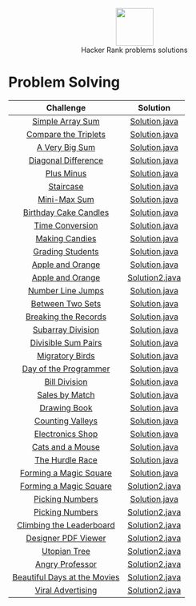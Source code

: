 <p align="center">
    <a href="https://www.hackerrank.com/habdalnaser">
        <img height=75 src="https://camo.githubusercontent.com/f6c957401a0cc956cb99214678ef9d0facb26ffbf9c7387c4b6a461e0794a135/68747470733a2f2f64336b65757a6562326372686b6e2e636c6f756466726f6e742e6e65742f6861636b657272616e6b2f6173736574732f7374796c6567756964652f6c6f676f5f776f72646d61726b2d66356335656236316162306131353463336564396564613234643062396533312e737667">
    </a>
    <br>Hacker Rank problems solutions
</p>


# Problem Solving

|        Challenge                    |                         Solution
|:-----------------------------------:|:--------------------------------:|
| [Simple Array Sum](https://www.hackerrank.com/challenges/simple-array-sum)| [Solution.java](https://github.com/habdalnaser/HackerRank_Solutions/blob/main/Java/Simple%20Array%20Sum/Solution.java)|
| [Compare the Triplets](https://www.hackerrank.com/challenges/compare-the-triplets)| [Solution.java](https://github.com/habdalnaser/HackerRank_Solutions/blob/main/Java/Compare%20the%20Triplets/Solution.java)|
| [A Very Big Sum](https://www.hackerrank.com/challenges/a-very-big-sum)| [Solution.java](https://github.com/habdalnaser/HackerRank_Solutions/blob/main/Java/A%20Very%20Big%20Sum/Solution.java)|
| [Diagonal Difference](https://www.hackerrank.com/challenges/diagonal-difference)| [Solution.java](https://github.com/habdalnaser/HackerRank_Solutions/blob/main/Java/Diagonal%20Difference/Solution.java)|
| [Plus Minus](https://www.hackerrank.com/challenges/plus-minus)| [Solution.java](https://github.com/habdalnaser/HackerRank_Solutions/blob/main/Java/Plus%20Minus/Solution.java)|
| [Staircase](https://www.hackerrank.com/challenges/staircase)| [Solution.java](https://github.com/habdalnaser/HackerRank_Solutions/blob/main/Java/Staircase/Solution.java)|
| [Mini-Max Sum](https://www.hackerrank.com/challenges/mini-max-sum)| [Solution.java](https://github.com/habdalnaser/HackerRank_Solutions/blob/main/Java/Mini-Max%20Sum/Solution.java)|
| [Birthday Cake Candles](https://www.hackerrank.com/challenges/birthday-cake-candles)| [Solution.java](https://github.com/habdalnaser/HackerRank_Solutions/blob/main/Java/Birthday%20Cake%20Candles/Solution.java)|
| [Time Conversion](https://www.hackerrank.com/challenges/time-conversion)| [Solution.java](https://github.com/habdalnaser/HackerRank_Solutions/blob/main/Java/Time%20Conversion/Solution.java)|
| [Making Candies](https://www.hackerrank.com/challenges/making-candies)| [Solution.java](https://github.com/habdalnaser/HackerRank_Solutions/blob/main/Java/Making%20Candies/Solution.java)|
| [Grading Students](https://www.hackerrank.com/challenges/grading)| [Solution.java](https://github.com/habdalnaser/HackerRank_Solutions/blob/main/Java/Grading%20Students/Solution.java)|
| [Apple and Orange](https://www.hackerrank.com/challenges/apple-and-orange)| [Solution.java](https://github.com/habdalnaser/HackerRank_Solutions/blob/main/Java/Apple%20and%20Orange/Solution.java)|
| [Apple and Orange](https://www.hackerrank.com/challenges/apple-and-orange)| [Solution2.java](https://github.com/habdalnaser/HackerRank_Solutions/blob/main/Java/Apple%20and%20Orange/Solution2.java)|
| [Number Line Jumps](https://www.hackerrank.com/challenges/kangaroo)| [Solution.java](https://github.com/habdalnaser/HackerRank_Solutions/blob/main/Java/Number%20Line%20Jumps/Solution.java)|
| [Between Two Sets](https://www.hackerrank.com/challenges/between-two-sets)| [Solution.java](https://github.com/habdalnaser/HackerRank_Solutions/blob/main/Java/Between%20Two%20Sets/Solution.java)|
| [Breaking the Records](https://www.hackerrank.com/challenges/breaking-best-and-worst-records)| [Solution.java](https://github.com/habdalnaser/HackerRank_Solutions/blob/main/Java/Breaking%20the%20Records/Solution.java)|
| [Subarray Division](https://www.hackerrank.com/challenges/the-birthday-bar)| [Solution.java](https://github.com/habdalnaser/HackerRank_Solutions/blob/main/Java/Subarray%20Division/Solution.java)|
| [Divisible Sum Pairs](https://www.hackerrank.com/challenges/divisible-sum-pairs)| [Solution.java](https://github.com/habdalnaser/HackerRank_Solutions/blob/main/Java/Divisible%20Sum%20Pairs/Solution.java)|
| [Migratory Birds](https://www.hackerrank.com/challenges/migratory-birds)| [Solution.java](https://github.com/habdalnaser/HackerRank_Solutions/blob/main/Java/Migratory%20Birds/Solution.java)|
| [Day of the Programmer](https://www.hackerrank.com/challenges/day-of-the-programmer)| [Solution.java](https://github.com/habdalnaser/HackerRank_Solutions/blob/main/Java/Day%20of%20the%20Programmer/Solution.java)|
| [Bill Division](https://www.hackerrank.com/challenges/bon-appetit)| [Solution.java](https://github.com/habdalnaser/HackerRank_Solutions/blob/main/Java/Bill%20Division/Solution.java)|
| [Sales by Match](https://www.hackerrank.com/challenges/sock-merchant)| [Solution.java](https://github.com/habdalnaser/HackerRank_Solutions/blob/main/Java/Sales%20by%20Match/Solution.java)|
| [Drawing Book](https://www.hackerrank.com/challenges/drawing-book)| [Solution.java](https://github.com/habdalnaser/HackerRank_Solutions/blob/main/Java/Drawing%20Book/Solution.java)|
| [Counting Valleys](https://www.hackerrank.com/challenges/counting-valleys)| [Solution.java](https://github.com/habdalnaser/HackerRank_Solutions/blob/main/Java/Counting%20Valleys/Solution.java)|
| [Electronics Shop](https://www.hackerrank.com/challenges/electronics-shop)| [Solution.java](https://github.com/habdalnaser/HackerRank_Solutions/blob/main/Java/Electronics%20Shop/Solution.java)|
| [Cats and a Mouse](https://www.hackerrank.com/challenges/cats-and-a-mouse)| [Solution.java](https://github.com/habdalnaser/HackerRank_Solutions/blob/main/Java/Cats%20and%20a%20Mouse/Solution.java)|
| [The Hurdle Race](https://www.hackerrank.com/challenges/the-hurdle-race)| [Solution.java](https://github.com/habdalnaser/HackerRank_Solutions/blob/main/Java/The%20Hurdle%20Race/Solution.java)|
| [Forming a Magic Square](https://www.hackerrank.com/challenges/magic-square-forming)| [Solution.java](https://github.com/habdalnaser/HackerRank_Solutions/blob/main/Java/Forming%20a%20Magic%20Square/Solution.java)|
| [Forming a Magic Square](https://www.hackerrank.com/challenges/magic-square-forming)| [Solution2.java](https://github.com/habdalnaser/HackerRank_Solutions/blob/main/Java/Forming%20a%20Magic%20Square/Solution2.java)|
| [Picking Numbers](https://www.hackerrank.com/challenges/picking-numbers)| [Solution.java](https://github.com/habdalnaser/HackerRank_Solutions/blob/main/Java/Picking%20Numbers/Solution.java)|
| [Picking Numbers](https://www.hackerrank.com/challenges/picking-numbers)| [Solution2.java](https://github.com/habdalnaser/HackerRank_Solutions/blob/main/Java/Picking%20Numbers/Solution2.java)|
| [Climbing the Leaderboard](https://www.hackerrank.com/challenges/climbing-the-leaderboard)| [Solution2.java](https://github.com/habdalnaser/HackerRank_Solutions/blob/main/Java/Picking%20Numbers/Solution2.java)|
| [Designer PDF Viewer](https://www.hackerrank.com/challenges/designer-pdf-viewer)| [Solution2.java](https://github.com/habdalnaser/HackerRank_Solutions/blob/main/Java/Picking%20Numbers/Solution2.java)|
| [Utopian Tree](https://www.hackerrank.com/challenges/utopian-tree)| [Solution2.java](https://github.com/habdalnaser/HackerRank_Solutions/blob/main/Java/Picking%20Numbers/Solution2.java)|
| [Angry Professor](https://www.hackerrank.com/challenges/angry-professor)| [Solution2.java](https://github.com/habdalnaser/HackerRank_Solutions/blob/main/Java/Picking%20Numbers/Solution2.java)|
| [Beautiful Days at the Movies](https://www.hackerrank.com/challenges/beautiful-days-at-the-movies)| [Solution2.java](https://github.com/habdalnaser/HackerRank_Solutions/blob/main/Java/Picking%20Numbers/Solution2.java)|
| [Viral Advertising](https://www.hackerrank.com/challenges/strange-advertising)| [Solution2.java](https://github.com/habdalnaser/HackerRank_Solutions/blob/main/Java/Picking%20Numbers/Solution2.java)|
